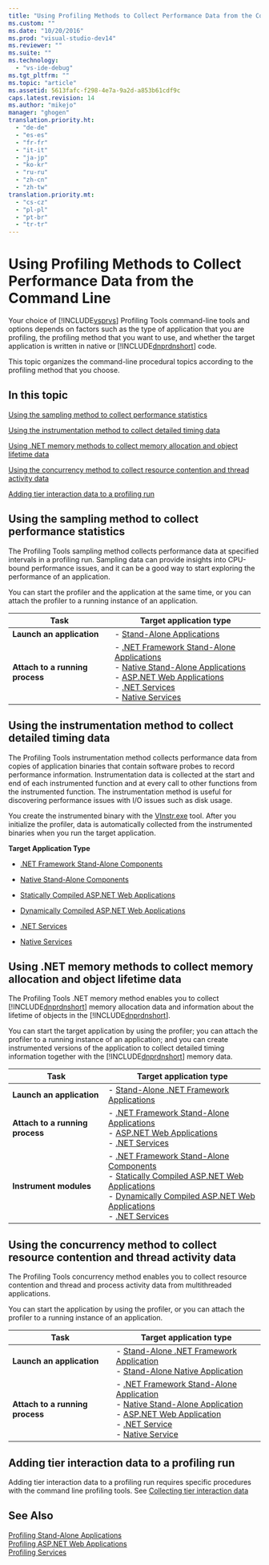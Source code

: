 ```yaml
---
title: "Using Profiling Methods to Collect Performance Data from the Command Line | testtitle"
ms.custom: ""
ms.date: "10/20/2016"
ms.prod: "visual-studio-dev14"
ms.reviewer: ""
ms.suite: ""
ms.technology: 
  - "vs-ide-debug"
ms.tgt_pltfrm: ""
ms.topic: "article"
ms.assetid: 5613fafc-f298-4e7a-9a2d-a853b61cdf9c
caps.latest.revision: 14
ms.author: "mikejo"
manager: "ghogen"
translation.priority.ht: 
  - "de-de"
  - "es-es"
  - "fr-fr"
  - "it-it"
  - "ja-jp"
  - "ko-kr"
  - "ru-ru"
  - "zh-cn"
  - "zh-tw"
translation.priority.mt: 
  - "cs-cz"
  - "pl-pl"
  - "pt-br"
  - "tr-tr"
---
```

# Using Profiling Methods to Collect Performance Data from the Command Line
Your choice of [!INCLUDE[vsprvs](../code-quality/includes/vsprvs_md.md)] Profiling Tools command-line tools and options depends on factors such as the type of application that you are profiling, the profiling method that you want to use, and whether the target application is written in native or [!INCLUDE[dnprdnshort](../code-quality/includes/dnprdnshort_md.md)] code.  
  
 This topic organizes the command-line procedural topics according to the profiling method that you choose.  
  
## In this topic  
 [Using the sampling method to collect performance statistics](#BKMK_Using_the_sampling_method_to_collect_performance_statistics)  
  
 [Using the instrumentation method to collect detailed timing data](#BKMK_Using_the_instrumentation_method_to_collect_detailed_timing_data)  
  
 [Using .NET memory methods to collect memory allocation and object lifetime data](#BKMK_Using__NET_memory_methods_to_collect_memory_allocation_and_object_lifetime_data)  
  
 [Using the concurrency method to collect resource contention and thread activity data](#BKMK_Using_the_concurrency_method_to_collect_resource_contention_and_thread_activity_data)  
  
 [Adding tier interaction data to a profiling run](#BKMK_Adding_tier_interaction_data_to_a_profiling_run)  
  
##  <a name="BKMK_Using_the_sampling_method_to_collect_performance_statistics"></a> Using the sampling method to collect performance statistics  
 The Profiling Tools sampling method collects performance data at specified intervals in a profiling run. Sampling data can provide insights into CPU-bound performance issues, and it can be a good way to start exploring the performance of an application.  
  
 You can start the profiler and the application at the same time, or you can attach the profiler to a running instance of an application.  
  
|Task|Target application type|  
|----------|-----------------------------|  
|**Launch an application**|-   [Stand-Alone Applications](../profiling/52dcee2b-f178-4a76-bddc-e36c50bfcb78.md)|  
|**Attach to a running process**|-   [.NET Framework Stand-Alone Applications](../profiling/b62fcbc1-791f-474e-890a-a6c332e0c9ea.md)<br />-   [Native Stand-Alone Applications](../profiling/df44fe42-281b-4398-b3fc-277b62ae41f1.md)<br />-   [ASP.NET Web Applications](../profiling/3725ddbe-ce91-4469-991e-8c5ed048c618.md)<br />-   [.NET Services](../profiling/a0046c47-26c8-4bec-96a0-81da05e5104a.md)<br />-   [Native Services](../profiling/f783817f-77a0-4eb8-985b-ec3b77eadc42.md)|  
  
##  <a name="BKMK_Using_the_instrumentation_method_to_collect_detailed_timing_data"></a> Using the instrumentation method to collect detailed timing data  
 The Profiling Tools instrumentation method collects performance data from copies of application binaries that contain software probes to record performance information. Instrumentation data is collected at the start and end of each instrumented function and at every call to other functions from the instrumented function. The instrumentation method is useful for discovering performance issues with I/O issues such as disk usage.  
  
 You create the instrumented binary with the [VInstr.exe](../profiling/vsinstr.md) tool. After you initialize the profiler, data is automatically collected from the instrumented binaries when you run the target application.  
  
 **Target Application Type**  
  
-   [.NET Framework Stand-Alone Components](../profiling/b7dcc27b-45c6-4302-9552-6fa5b1e94b56.md)  
  
-   [Native Stand-Alone Components](../profiling/36883074-9be8-4e90-a66f-7e87f21fcd30.md)  
  
-   [Statically Compiled ASP.NET Web Applications](../profiling/b260ce68-76e6-4c3b-8062-3c00bd5cf7b8.md)  
  
-   [Dynamically Compiled ASP.NET Web Applications](../profiling/6c140ae2-ecdd-48c7-bd89-3dc1b88e19b0.md)  
  
-   [.NET Services](../profiling/9f73593a-69a7-41b7-a21c-81d3ab0eb8fe.md)  
  
-   [Native Services](../profiling/dfe58b39-63f8-4a87-ab3a-2b5b14faa8d0.md)  
  
##  <a name="BKMK_Using__NET_memory_methods_to_collect_memory_allocation_and_object_lifetime_data"></a> Using .NET memory methods to collect memory allocation and object lifetime data  
 The Profiling Tools .NET memory method enables you to collect [!INCLUDE[dnprdnshort](../code-quality/includes/dnprdnshort_md.md)] memory allocation data and information about the lifetime of objects in the [!INCLUDE[dnprdnshort](../code-quality/includes/dnprdnshort_md.md)].  
  
 You can start the target application by using the profiler; you can attach the profiler to a running instance of an application; and you can create instrumented versions of the application to collect detailed timing information together with the [!INCLUDE[dnprdnshort](../code-quality/includes/dnprdnshort_md.md)] memory data.  
  
|Task|Target application type|  
|----------|-----------------------------|  
|**Launch an application**|-   [Stand-Alone .NET Framework Applications](../profiling/3bc53041-91b7-4ad0-8413-f8bf2c4b3f5e.md)|  
|**Attach to a running process**|-   [.NET Framework Stand-Alone Applications](../profiling/9a869fa4-3c98-4e08-b5d9-f43523059f0e.md)<br />-   [ASP.NET Web Applications](../profiling/d608f85a-41ae-4ca7-85e6-b96624dbc83c.md)<br />-   [.NET Services](../profiling/aeac39af-ad99-479f-aa36-4104356ca512.md)|  
|**Instrument modules**|-   [.NET Framework Stand-Alone Components](../profiling/d09cc46a-70f5-48f9-aa24-89913e67b359.md)<br />-   [Statically Compiled ASP.NET Web Applications](../profiling/ea1dcb7c-1dc3-49ff-9418-8795b5b3d3bc.md)<br />-   [Dynamically Compiled ASP.NET Web Applications](../profiling/2cdd9903-39db-47e8-93dd-5e6a21bc3435.md)<br />-   [.NET Services](../profiling/2fa072fc-05fe-4420-99c0-51d2ea3ac4ce.md)|  
  
##  <a name="BKMK_Using_the_concurrency_method_to_collect_resource_contention_and_thread_activity_data"></a> Using the concurrency method to collect resource contention and thread activity data  
 The Profiling Tools concurrency method enables you to collect resource contention and thread and process activity data from multithreaded applications.  
  
 You can start the application by using the profiler, or you can attach the profiler to a running instance of an application.  
  
|Task|Target application type|  
|----------|-----------------------------|  
|**Launch an application**|-   [Stand-Alone .NET Framework Application](../profiling/17a48848-bd3e-44ef-9971-e39836ff1df2.md)<br />-   [Stand-Alone Native Application](../profiling/e5aed651-afed-4b70-9a7e-1a6032cc614f.md)|  
|**Attach to a running process**|-   [.NET Framework Stand-Alone Application](../profiling/fdd41576-797e-4312-8520-fee7bb767e4a.md)<br />-   [Native Stand-Alone Application](../profiling/12d3e0f3-4b74-4e66-8fbf-8ac99bd4f91c.md)<br />-   [ASP.NET Web Application](../profiling/0e215fdd-55f8-43ef-9534-06542eefe223.md)<br />-   [.NET Service](../profiling/ffbdfe37-8325-44be-bd36-2c8aab2dec7b.md)<br />-   [Native Service](../profiling/283a1ee1-b43e-4daf-95ae-1311925a42a8.md)|  
  
##  <a name="BKMK_Adding_tier_interaction_data_to_a_profiling_run"></a> Adding tier interaction data to a profiling run  
 Adding tier interaction data to a profiling run requires specific procedures with the command line profiling tools. See [Collecting tier interaction data](../profiling/adding-tier-interaction-data-from-the-command-line.md)  
  
## See Also  
 [Profiling Stand-Alone Applications](../profiling/command-line-profiling-of-stand-alone-applications.md)   
 [Profiling ASP.NET Web Applications](../profiling/command-line-profiling-of-asp.net-web-applications.md)   
 [Profiling Services](../profiling/command-line-profiling-of-services.md)